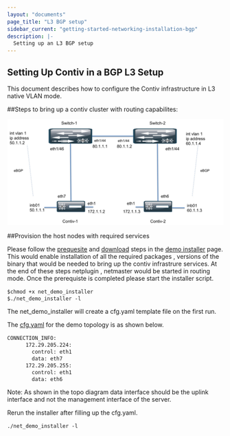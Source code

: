 ```yaml
---
layout: "documents"
page_title: "L3 BGP setup"
sidebar_current: "getting-started-networking-installation-bgp"
description: |-
  Setting up an L3 BGP setup
---
```


## Setting Up Contiv in a BGP L3 Setup
This document describes how to configure the Contiv infrastructure in L3 native VLAN mode.

##Steps to bring up a contiv cluster with routing capabilites:

![bgp](bgp_arch.png)


##Provision the host nodes with required services

Please follow the [prequesite] and [download] steps in the [demo installer] page. This would enable installation of all the required packages , versions of the binary that would be needed to bring up the contiv infrastrure services. At the end of these steps netplugin , netmaster would be started in routing mode. Once the prerequiste is completed please start the installer script.

```
$chmod +x net_demo_installer
$./net_demo_installer -l
```
The net_demo_installer will create a cfg.yaml template file on the first run.

The [cfg.yaml] for the demo topology is as shown below.

```
CONNECTION_INFO:
      172.29.205.224:
        control: eth1
        data: eth7
      172.29.205.255:
        control: eth1
        data: eth6
```
Note: As shown in the topo diagram data interface should be the uplink interface and not the management interface of the server.

Rerun the installer after filling up the cfg.yaml.

```
./net_demo_installer -l
```

[demo installer]: <https://github.com/contiv/demo/tree/master/net>
[prequesite]: <https://github.com/contiv/demo/tree/master/net#pre-requisites>
[download]: <https://github.com/contiv/demo/tree/master/net#step-1-download-the-installer-script>
[cfg.yaml]: <https://github.com/contiv/demo/blob/master/net/extras/sample_cfg.yml>
